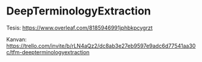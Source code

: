 # DeepTerminologyExtraction

Tesis:
https://www.overleaf.com/8185946991jphbkpcygrzt

Kanvan:
https://trello.com/invite/b/rLN4aQz2/dc8ab3e27eb9597e9adc6d77541aa30c/tfm-deepterminologyextraction

